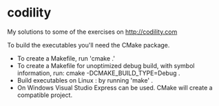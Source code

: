 # codility
My solutions to some of the exercises on http://codility.com

To build the executables you'll need the CMake package.
* To create a Makefile, run 'cmake .'
* To create a Makefile for unoptimized debug build, with symbol information, run: cmake -DCMAKE_BUILD_TYPE=Debug .
* Build executables on Linux : by running 'make' .
* On Windows Visual Studio Express can be used. CMake will create a compatible project.


